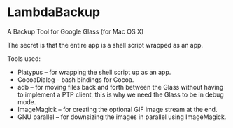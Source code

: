 LambdaBackup
============

A Backup Tool for Google Glass (for Mac OS X)

The secret is that the entire app is a shell script wrapped as an app.

Tools used:

- Platypus – for wrapping the shell script up as an app.
- CocoaDialog – bash bindings for Cocoa.
- adb – for moving files back and forth between the Glass without having to implement a PTP client, this is why we need the Glass to be in debug mode.
- ImageMagick – for creating the optional GIF image stream at the end.
- GNU parallel – for downsizing the images in parallel using ImageMagick.
